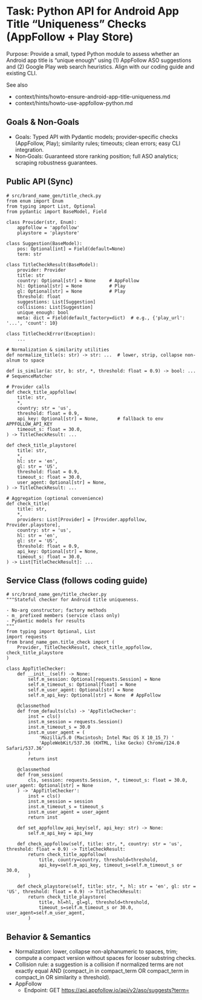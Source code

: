 # Task: Python API for Android App Title “Uniqueness” Checks (AppFollow + Play Store)

Purpose: Provide a small, typed Python module to assess whether an Android app title is “unique enough” using (1) AppFollow ASO suggestions and (2) Google Play web search heuristics. Align with our coding guide and existing CLI.

See also
- context/hints/howto-ensure-android-app-title-uniqueness.md
- context/hints/howto-use-appfollow-python.md

## Goals & Non‑Goals
- Goals: Typed API with Pydantic models; provider‑specific checks (AppFollow, Play); similarity rules; timeouts; clean errors; easy CLI integration.
- Non‑Goals: Guaranteed store ranking position; full ASO analytics; scraping robustness guarantees.

## Public API (Sync)
```
# src/brand_name_gen/title_check.py
from enum import Enum
from typing import List, Optional
from pydantic import BaseModel, Field

class Provider(str, Enum):
    appfollow = 'appfollow'
    playstore = 'playstore'

class Suggestion(BaseModel):
    pos: Optional[int] = Field(default=None)
    term: str

class TitleCheckResult(BaseModel):
    provider: Provider
    title: str
    country: Optional[str] = None     # AppFollow
    hl: Optional[str] = None          # Play
    gl: Optional[str] = None          # Play
    threshold: float
    suggestions: List[Suggestion]
    collisions: List[Suggestion]
    unique_enough: bool
    meta: dict = Field(default_factory=dict)  # e.g., {'play_url': '...', 'count': 10}

class TitleCheckError(Exception):
    ...

# Normalization & similarity utilities
def normalize_title(s: str) -> str: ...  # lower, strip, collapse non-alnum to space

def is_similar(a: str, b: str, *, threshold: float = 0.9) -> bool: ...  # SequenceMatcher

# Provider calls
def check_title_appfollow(
    title: str,
    *,
    country: str = 'us',
    threshold: float = 0.9,
    api_key: Optional[str] = None,       # fallback to env APPFOLLOW_API_KEY
    timeout_s: float = 30.0,
) -> TitleCheckResult: ...

def check_title_playstore(
    title: str,
    *,
    hl: str = 'en',
    gl: str = 'US',
    threshold: float = 0.9,
    timeout_s: float = 30.0,
    user_agent: Optional[str] = None,
) -> TitleCheckResult: ...

# Aggregation (optional convenience)
def check_title(
    title: str,
    *,
    providers: List[Provider] = [Provider.appfollow, Provider.playstore],
    country: str = 'us',
    hl: str = 'en',
    gl: str = 'US',
    threshold: float = 0.9,
    api_key: Optional[str] = None,
    timeout_s: float = 30.0,
) -> List[TitleCheckResult]: ...
```

## Service Class (follows coding guide)
```
# src/brand_name_gen/title_checker.py
"""Stateful checker for Android title uniqueness.

- No-arg constructor; factory methods
- m_ prefixed members (service class only)
- Pydantic models for results
"""
from typing import Optional, List
import requests
from brand_name_gen.title_check import (
    Provider, TitleCheckResult, check_title_appfollow, check_title_playstore
)

class AppTitleChecker:
    def __init__(self) -> None:
        self.m_session: Optional[requests.Session] = None
        self.m_timeout_s: Optional[float] = None
        self.m_user_agent: Optional[str] = None
        self.m_api_key: Optional[str] = None  # AppFollow

    @classmethod
    def from_defaults(cls) -> 'AppTitleChecker':
        inst = cls()
        inst.m_session = requests.Session()
        inst.m_timeout_s = 30.0
        inst.m_user_agent = (
            'Mozilla/5.0 (Macintosh; Intel Mac OS X 10_15_7) '
            'AppleWebKit/537.36 (KHTML, like Gecko) Chrome/124.0 Safari/537.36'
        )
        return inst

    @classmethod
    def from_session(
        cls, session: requests.Session, *, timeout_s: float = 30.0, user_agent: Optional[str] = None
    ) -> 'AppTitleChecker':
        inst = cls()
        inst.m_session = session
        inst.m_timeout_s = timeout_s
        inst.m_user_agent = user_agent
        return inst

    def set_appfollow_api_key(self, api_key: str) -> None:
        self.m_api_key = api_key

    def check_appfollow(self, title: str, *, country: str = 'us', threshold: float = 0.9) -> TitleCheckResult:
        return check_title_appfollow(
            title, country=country, threshold=threshold,
            api_key=self.m_api_key, timeout_s=self.m_timeout_s or 30.0,
        )

    def check_playstore(self, title: str, *, hl: str = 'en', gl: str = 'US', threshold: float = 0.9) -> TitleCheckResult:
        return check_title_playstore(
            title, hl=hl, gl=gl, threshold=threshold,
            timeout_s=self.m_timeout_s or 30.0, user_agent=self.m_user_agent,
        )
```

## Behavior & Semantics
- Normalization: lower, collapse non-alphanumeric to spaces, trim; compute a compact version without spaces for looser substring checks.
- Collision rule: a suggestion is a collision if normalized terms are not exactly equal AND (compact_in in compact_term OR compact_term in compact_in OR similarity ≥ threshold).
- AppFollow
  - Endpoint: GET https://api.appfollow.io/api/v2/aso/suggests?term=<title>&country=<country>
  - Auth: header X-AppFollow-API-Token (api_key or env APPFOLLOW_API_KEY)
  - 401/403 → raise TitleCheckError; other non-2xx → raise TitleCheckError
- Play Store (heuristic)
  - URL: https://play.google.com/store/search?q="<title>"&c=apps&hl=<hl>&gl=<gl>
  - Parse aria-label="..." as candidate visible labels; dedupe; truncate (e.g., 100).
  - 200 OK required; else raise TitleCheckError.

## Dependencies
- Required: pydantic>=2, requests
- Optional: httpx (async), cachetools (TTL cache) — optional extras only.

## Code Sketch (Sync)
```
import os, re, requests, urllib.parse as up
from difflib import SequenceMatcher
from pydantic import BaseModel
from .title_check import Provider, Suggestion, TitleCheckResult, TitleCheckError

UA = (
    'Mozilla/5.0 (Macintosh; Intel Mac OS X 10_15_7) '
    'AppleWebKit/537.36 (KHTML, like Gecko) Chrome/124.0 Safari/537.36'
)

def normalize_title(s: str) -> str:
    s = s.lower()
    s = re.sub(r'[^a-z0-9]+', ' ', s).strip()
    return re.sub(r'\s+', ' ', s)

def is_similar(a: str, b: str, *, threshold: float = 0.9) -> bool:
    return SequenceMatcher(None, normalize_title(a), normalize_title(b)).ratio() >= threshold

def _collisions(title: str, terms: list[str], *, threshold: float) -> list[Suggestion]:
    ni = normalize_title(title)
    compact_in = ni.replace(' ', '')
    out: list[Suggestion] = []
    for idx, t in enumerate(terms, start=1):
        nt = normalize_title(t)
        if nt == ni:
            continue
        compact_t = nt.replace(' ', '')
        if compact_in in compact_t or compact_t in compact_in or is_similar(t, title, threshold=threshold):
            out.append(Suggestion(pos=idx, term=t))
    return out

def check_title_appfollow(title: str, *, country: str = 'us', threshold: float = 0.9,
                          api_key: str | None = None, timeout_s: float = 30.0) -> TitleCheckResult:
    api_key = api_key or os.getenv('APPFOLLOW_API_KEY')
    if not api_key:
        raise TitleCheckError('APPFOLLOW_API_KEY not set')
    base = 'https://api.appfollow.io/api/v2/aso/suggests'
    h = {'X-AppFollow-API-Token': api_key, 'Accept': 'application/json'}
    p = {'term': title, 'country': country.lower()}
    r = requests.get(base, headers=h, params=p, timeout=timeout_s)
    if r.status_code in (401, 403):
        raise TitleCheckError('AppFollow unauthorized/forbidden')
    r.raise_for_status()
    data = r.json()
    terms = [(it.get('displayTerm') or it.get('term')) for it in data if isinstance(it, dict)]
    suggestions = [Suggestion(pos=i+1, term=t) for i, t in enumerate(terms) if t]
    collisions = _collisions(title, [s.term for s in suggestions], threshold=threshold)
    return TitleCheckResult(
        provider=Provider.appfollow, title=title, country=country,
        hl=None, gl=None, threshold=threshold,
        suggestions=suggestions, collisions=collisions,
        unique_enough=len(collisions) == 0, meta={},
    )

def check_title_playstore(title: str, *, hl: str = 'en', gl: str = 'US', threshold: float = 0.9,
                          timeout_s: float = 30.0, user_agent: str | None = None) -> TitleCheckResult:
    ua = user_agent or UA
    q = up.quote(f'"{title}"')
    url = f'https://play.google.com/store/search?q={q}&c=apps&hl={hl}&gl={gl}'
    h = {'User-Agent': ua}
    r = requests.get(url, headers=h, timeout=timeout_s)
    if r.status_code != 200:
        raise TitleCheckError(f'Play search error: HTTP {r.status_code}')
    html = r.text
    terms: list[str] = [m.group(1) for m in re.finditer(r'aria-label="([^"]+)"', html)]
    seen: set[str] = set(); uniq: list[str] = []
    for t in terms:
        if t not in seen:
            uniq.append(t); seen.add(t)
    uniq = uniq[:100]
    suggestions = [Suggestion(pos=i+1, term=t) for i, t in enumerate(uniq)]
    collisions = _collisions(title, [s.term for s in suggestions], threshold=threshold)
    return TitleCheckResult(
        provider=Provider.playstore, title=title, country=None,
        hl=hl, gl=gl, threshold=threshold,
        suggestions=suggestions, collisions=collisions,
        unique_enough=len(collisions) == 0, meta={'play_url': url},
    )
```

## Async (Optional)
- Mirror sync API via httpx.AsyncClient; preserve models and signatures with `async` suffix.

## Tests
- Unit: mock `requests.get` for both providers; supply sample JSON/HTML.
- Cases: exact match; near match (spacing/hyphen variants); threshold behavior; HTTP errors; missing APPFOLLOW_API_KEY.
- No network in tests; put sample HTML/JSON fixtures under tests/fixtures/.

## CLI Integration
- Already wired: `check-android appfollow` and `check-android playstore` use the same normalization and collision rules.
- Future: add a combined CLI that calls both and prints a summary.

## Acceptance Criteria
- Given a unique title, both providers return `unique_enough=True` with empty collisions.
- Given a near-collision title (e.g., “BrandName” vs “Brand Name Planner”), collisions list is non-empty.
- AppFollow errors without API key; Play errors on non-200.
- Models validate with Pydantic and mypy passes.

## Future Extensions
- Add caching with TTL to avoid repeated calls during batch checks.
- Add provider for Play API alternative (if official endpoints become available).
- Add result scoring (degree of uniqueness) and per-locale aggregation.
